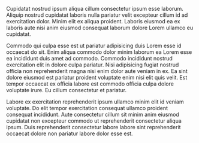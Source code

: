 Cupidatat nostrud ipsum aliqua cillum consectetur ipsum esse laborum. Aliquip nostrud cupidatat laboris nulla pariatur velit excepteur cillum id ad exercitation dolor. Minim elit ex aliqua proident. Laboris eiusmod ea ex laboris aute nisi anim eiusmod consequat laborum dolore Lorem ullamco eu cupidatat.

Commodo qui culpa esse est ut pariatur adipisicing duis Lorem esse id occaecat do sit. Enim aliqua commodo dolor minim laborum ea Lorem esse ea incididunt duis amet ad commodo. Commodo incididunt nostrud exercitation elit in dolore culpa pariatur. Nisi adipisicing fugiat nostrud officia non reprehenderit magna nisi enim dolor aute veniam in ex. Ea sint dolore eiusmod est pariatur proident voluptate enim nisi elit quis velit. Est tempor occaecat ex officia labore est commodo officia culpa dolore voluptate irure. Eu cillum consectetur et pariatur.

Labore ex exercitation reprehenderit ipsum ullamco minim elit id veniam voluptate. Do elit tempor exercitation consequat ullamco proident consequat incididunt. Aute consectetur cillum sit minim anim eiusmod cupidatat non excepteur commodo ut reprehenderit consectetur aliqua ipsum. Duis reprehenderit consectetur labore labore sint reprehenderit occaecat dolore non pariatur labore dolor esse est.